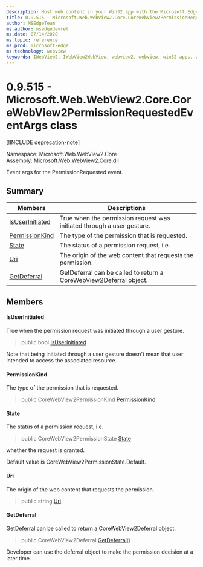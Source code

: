 ```yaml
---
description: Host web content in your Win32 app with the Microsoft Edge WebView2 control
title: 0.9.515 - Microsoft.Web.WebView2.Core.CoreWebView2PermissionRequestedEventArgs
author: MSEdgeTeam
ms.author: msedgedevrel
ms.date: 07/14/2020
ms.topic: reference
ms.prod: microsoft-edge
ms.technology: webview
keywords: IWebView2, IWebView2WebView, webview2, webview, win32 apps, win32, edge, ICoreWebView2, ICoreWebView2Controller, browser control, edge html
---
```


# 0.9.515 - Microsoft.Web.WebView2.Core.CoreWebView2PermissionRequestedEventArgs class 

[!INCLUDE [deprecation-note](../../includes/deprecation-note.md)]

Namespace: Microsoft.Web.WebView2.Core\
Assembly: Microsoft.Web.WebView2.Core.dll

Event args for the PermissionRequested event.

## Summary

 Members                        | Descriptions
--------------------------------|---------------------------------------------
[IsUserInitiated](#isuserinitiated) | True when the permission request was initiated through a user gesture.
[PermissionKind](#permissionkind) | The type of the permission that is requested.
[State](#state) | The status of a permission request, i.e.
[Uri](#uri) | The origin of the web content that requests the permission.
[GetDeferral](#getdeferral) | GetDeferral can be called to return a CoreWebView2Deferral object.

## Members

#### IsUserInitiated 

True when the permission request was initiated through a user gesture.

> public bool [IsUserInitiated](#isuserinitiated)

Note that being initiated through a user gesture doesn't mean that user intended to access the associated resource.

#### PermissionKind 

The type of the permission that is requested.

> public CoreWebView2PermissionKind [PermissionKind](#permissionkind)

#### State 

The status of a permission request, i.e.

> public CoreWebView2PermissionState [State](#state)

whether the request is granted.

Default value is CoreWebView2PermissionState.Default.

#### Uri 

The origin of the web content that requests the permission.

> public string [Uri](#uri)

#### GetDeferral 

GetDeferral can be called to return a CoreWebView2Deferral object.

> public CoreWebView2Deferral [GetDeferral](#getdeferral)()

Developer can use the deferral object to make the permission decision at a later time.

